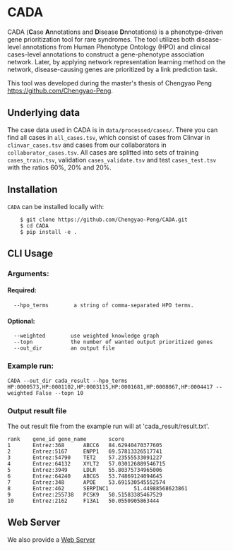 # CADA
CADA (**C**ase **A**nnotations and **D**isease **D**nnotations)  is a phenotype-driven gene prioritization tool for rare syndromes. The tool utilizes both disease-level annotations from Human Phenotype Ontology (HPO) and clinical cases-level annotations to construct a gene-phenotype association network. Later, by applying network representation learning method on the network, disease-causing genes are prioritized by a link prediction task.

This tool was developed during the master's thesis of Chengyao Peng <https://github.com/Chengyao-Peng>.

## Underlying data
The case data used in CADA is in `data/processed/cases/`. There you can find all cases in `all_cases.tsv`, which consist of cases from Clinvar in `clinvar_cases.tsv` and cases from our collaborators in `collaborator_cases.tsv`. All cases are splitted into sets of training `cases_train.tsv`, validation `cases_validate.tsv` and test `cases_test.tsv` with the ratios 60%, 20% and 20%.

       
## Installation

``CADA`` can be installed locally with:
```
    $ git clone https://github.com/Chengyao-Peng/CADA.git
    $ cd CADA
    $ pip install -e . 
```
 
## CLI Usage 
### Arguments:
#### Required:
```
  --hpo_terms        a string of comma-separated HPO terms.
```
#### Optional:
```
  --weighted        use weighted knowledge graph
  --topn            the number of wanted output prioritized genes
  --out_dir         an output file
```
### Example run:
```
CADA --out_dir cada_result --hpo_terms HP:0000573,HP:0001102,HP:0003115,HP:0001681,HP:0008067,HP:0004417 --weighted False --topn 10
```
### Output result file
The out result file from the example run will at 'cada_result/result.txt'.
```
rank    gene_id gene_name       score
1       Entrez:368      ABCC6   84.62940470377605
2       Entrez:5167     ENPP1   69.57813326517741
3       Entrez:54790    TET2    57.23555533091227
4       Entrez:64132    XYLT2   57.030126889546715
5       Entrez:3949     LDLR    55.80375734965006
6       Entrez:64240    ABCG5   53.74869124094645
7       Entrez:348      APOE    53.691530545552574
8       Entrez:462      SERPINC1        51.44988568623861
9       Entrez:255738   PCSK9   50.51583385467529
10      Entrez:2162     F13A1   50.0550905863444
```
## Web Server
We also provide a [Web Server](https://cada.gene-talk.de/webservice)


